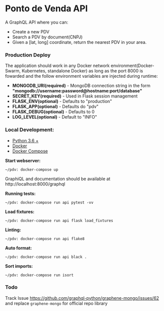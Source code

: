 # Ponto de Venda API

A GraphQL API where you can:
    
- Create a new PDV
- Search a PDV by document(CNPJ)
- Given a [lat, long] coordinate, return the nearest PDV in your area.


### Production Deploy

The application should work in any Docker network environment(Docker-Swarm, Kubernetes, standalone Docker) as long as the port 8000 is fowarded and the follow environment variables are injected during runtime:

- **MONGODB_URI(required)** - MongoDB connection string in the form **"mongodb://username:password@hostname:port/database"**
- **SECRET_KEY(required)** - Used in Flask session management
- **FLASK_ENV(optional)** - Defaults to "production"
- **FLASK_APP(optional)** - Defaults do "pdv"
- **FLASK_DEBUG(optional)** - Defaults to 0
- **LOG_LEVEL(optional)** - Default to "INFO"

### Local Development:

- [Python 3.6 +](https://www.python.org/downloads/)
- [Docker](https://docs.docker.com/install/)
- [Docker Compose](https://docs.docker.com/compose/)

**Start webserver:**

    ~/pdv: docker-compose up

GraphiQL and documentation should be available at http://localhost:8000/graphql

**Running tests:**

    ~/pdv: docker-compose run api pytest -vv

**Load fixtures:**

    ~/pdv: docker-compose run api flask load_fixtures

**Linting:**

    ~/pdv: docker-compose run api flake8

**Auto format:**

    ~/pdv: docker-compose run api black .

**Sort imports:**

    ~/pdv: docker-compose run isort


### Todo

Track Issue https://github.com/graphql-python/graphene-mongo/issues/62 and replace `graphene-mongo` for official repo library